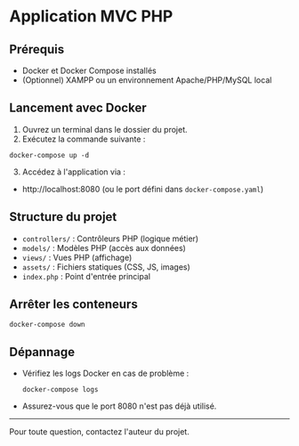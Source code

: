 # Application MVC PHP

## Prérequis
- Docker et Docker Compose installés
- (Optionnel) XAMPP ou un environnement Apache/PHP/MySQL local

## Lancement avec Docker

1. Ouvrez un terminal dans le dossier du projet.
2. Exécutez la commande suivante :

```
docker-compose up -d
```

3. Accédez à l'application via :
- http://localhost:8080 (ou le port défini dans `docker-compose.yaml`)

## Structure du projet
- `controllers/` : Contrôleurs PHP (logique métier)
- `models/` : Modèles PHP (accès aux données)
- `views/` : Vues PHP (affichage)
- `assets/` : Fichiers statiques (CSS, JS, images)
- `index.php` : Point d'entrée principal

## Arrêter les conteneurs

```
docker-compose down
```

## Dépannage
- Vérifiez les logs Docker en cas de problème :
  ```
  docker-compose logs
  ```
- Assurez-vous que le port 8080 n'est pas déjà utilisé.

---

Pour toute question, contactez l'auteur du projet.
